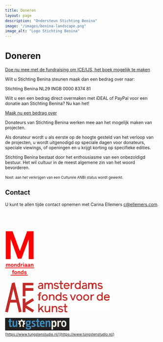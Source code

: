 ```yaml
---
title: Doneren
layout: page
description: "Ondersteun Stichting Benina"
image: "/images/benina-landscape.png"
image_alt: "Logo Stichting Benina"
---
```

# Doneren


[Doe nu mee met de fundraising om ICE/IJS, het boek mogelijk te maken](/actueel/2023-01-22-fundraising-ice-the-book/)

Wilt u Stichting Benina steunen maak dan een bedrag over naar:

<div class="usa-alert extra-margin-bottom">
	Stichting Benina
	NL29 INGB 0000 8374 81
</div>

Wilt u een een bedrag direct overmaken met iDEAL of PayPal voor een donatie aan Stichting Benina? Nu kan het!

<a class="usa-button usa-button-primary" target="_blank" href="https://payment-links.mollie.com/payment/HV2XkYLCjgF5oAXuFwR6M">Maak nu een bedrag over</a>

Donateurs van Stichting Benina werken mee aan het mogelijk maken van projecten.

Als donateur wordt u als eerste op de hoogte gesteld van het verloop van de projecten, u wordt uitgenodigd op speciale dagen voor donateurs, speciale viewings, of openingen en u krijgt korting op specifieke edities.

Stichting Benina bestaat door het enthousiasme van een onbezoldigd bestuur. Het wil cultuur in de meest algemene zin van het woord bevorderen.

<small>Noot: aan het verkrijgen van een Culturele ANBI status wordt gewerkt.</small>

## Contact
U kunt te allen tijde contact opnemen met Carina Ellemers <a href="mailto:c@ellemers.com">c@ellemers.com</a>.

<br><br><br>

<div class="flexbox">

[<img width="95" class="donor-logo" alt="Logo Mondriaan Fonds" src="/images/mondriaan-fonds-logo.svg">](https://www.mondriaanfonds.nl/)

[<img width="342" class="donor-logo" alt="Logo Amsterdams Fonds voor de kunst AFK" src="/images/afk-logo.svg">](https://www.amsterdamsfondsvoordekunst.nl/)

[<img width="210" class="donor-logo" alt="Logo Tungsten Pro" src="/images/tungsten-pro-logo.png">](https://www.tungstenstudio.nl/)
<br><small>[https://www.tungstenstudio.nl/](https://www.tungstenstudio.nl/)</small>

</div>
